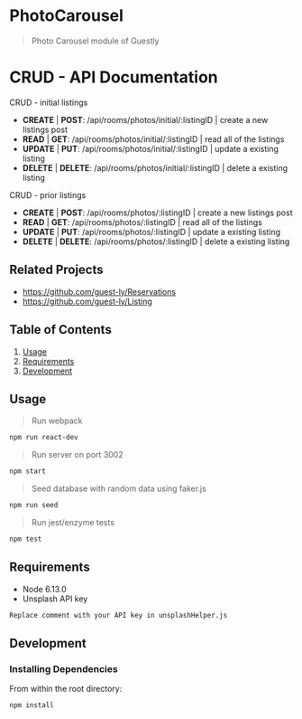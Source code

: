 # PhotoCarousel

> Photo Carousel module of Guestly

# CRUD - API Documentation

CRUD - initial listings

- **CREATE** | **POST**: /api/rooms/photos/initial/:listingID | create a new listings post
- **READ** | **GET**: /api/rooms/photos/initial/:listingID | read all of the listings
- **UPDATE** | **PUT**: /api/rooms/photos/initial/:listingID | update a existing listing
- **DELETE** | **DELETE**: /api/rooms/photos/initial/:listingID | delete a existing listing

CRUD -  prior listings

- **CREATE** | **POST**: /api/rooms/photos/:listingID | create a new listings post
- **READ** | **GET**: /api/rooms/photos/:listingID | read all of the listings
- **UPDATE** | **PUT**: /api/rooms/photos/:listingID | update a existing listing
- **DELETE** | **DELETE**: /api/rooms/photos/:listingID | delete a existing listing

## Related Projects

  - https://github.com/guest-ly/Reservations
  - https://github.com/guest-ly/Listing

## Table of Contents

1. [Usage](#Usage)
2. [Requirements](#requirements)
3. [Development](#development)

## Usage
> Run webpack
```sh
npm run react-dev
```
> Run server on port 3002
```sh
npm start
```
> Seed database with random data using faker.js
```sh
npm run seed
```
> Run jest/enzyme tests
```sh
npm test
```

## Requirements

- Node 6.13.0
- Unsplash API key
```sh
Replace comment with your API key in unsplashHelper.js
```

## Development

### Installing Dependencies

From within the root directory:

```sh
npm install
```
